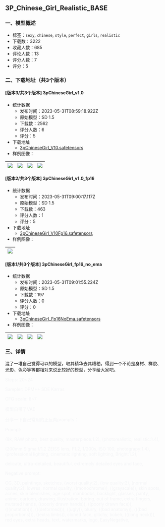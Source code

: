 ## 3P_Chinese_Girl_Realistic_BASE
### 一、模型概述

- 标签：`sexy`, `chinese`, `style`, `perfect`, `girls`, `realistic`
- 下载数：3222
- 收藏人数：685
- 评论人数：13
- 评分人数：7
- 评分：5

### 二、下载地址（共3个版本）

#### [版本3/共3个版本] 3pChineseGirl_v1.0

- 统计数据
  - 发布时间：2023-05-31T08:59:18.922Z
  - 原始模型：SD 1.5
  - 下载数：2562
  - 评分人数：6
  - 评分：5
- 下载地址
  - [3pChineseGirl_V10.safetensors](https://civitai.com/api/download/models/84721)
- 样例图像：

| <img src="https://image.civitai.com/xG1nkqKTMzGDvpLrqFT7WA/cf7bdbb9-f8b3-4fa4-85b7-baedb704a2be/width=450/958053.jpeg" /> | <img src="https://image.civitai.com/xG1nkqKTMzGDvpLrqFT7WA/02327f9a-de84-40ab-8b3b-bd6b34add7e8/width=450/958516.jpeg" /> | <img src="https://image.civitai.com/xG1nkqKTMzGDvpLrqFT7WA/bb6f3fb8-8d8d-47bb-9c18-9aae8485b549/width=450/959080.jpeg" /> | <img src="https://image.civitai.com/xG1nkqKTMzGDvpLrqFT7WA/2f2c900c-e2ee-4863-8050-747c03c5b2a1/width=450/959079.jpeg" /> |
| ---- | ---- | ---- | ---- |

#### [版本2/共3个版本] 3pChineseGirl_v1.0_fp16

- 统计数据
  - 发布时间：2023-05-31T09:00:17.117Z
  - 原始模型：SD 1.5
  - 下载数：463
  - 评分人数：1
  - 评分：5
- 下载地址
  - [3pChineseGirl_V10Fp16.safetensors](https://civitai.com/api/download/models/85185)
- 样例图像：

| <img src="https://image.civitai.com/xG1nkqKTMzGDvpLrqFT7WA/f8172bb5-c77c-4404-99f9-25d1e631070c/width=450/964021.jpeg" /> |
| ---- |

#### [版本1/共3个版本] 3pChineseGirl_fp16_no_ema

- 统计数据
  - 发布时间：2023-05-31T09:01:55.224Z
  - 原始模型：SD 1.5
  - 下载数：197
  - 评分人数：0
  - 评分：0
- 下载地址
  - [3pChineseGirl_Fp16NoEma.safetensors](https://civitai.com/api/download/models/86024)
- 样例图像：

| <img src="https://image.civitai.com/xG1nkqKTMzGDvpLrqFT7WA/a5f7b0a7-359a-4e87-a0fc-b10f7dcdfad6/width=450/977324.jpeg" /> | <img src="https://image.civitai.com/xG1nkqKTMzGDvpLrqFT7WA/84022c14-6b79-45f2-b5f7-ed0311986c49/width=450/977332.jpeg" /> | <img src="https://image.civitai.com/xG1nkqKTMzGDvpLrqFT7WA/e617562b-7993-40ea-bbaf-7c22ad2bcf5f/width=450/977109.jpeg" /> | <img src="https://image.civitai.com/xG1nkqKTMzGDvpLrqFT7WA/5c5edbe2-65c7-4941-b72b-2477391c657a/width=450/977114.jpeg" /> |
| ---- | ---- | ---- | ---- |


### 三、详情
<p>混了一堆自己觉得可以的模型，取其精华去其糟粕，得到一个不论是身材、样貌、光影、色彩等等都相对来说比较好的模型，分享给大家吧。</p><p></p><p><span style="color:rgb(243, 244, 246)">Steps: 20~24</span></p><p><span style="color:rgb(243, 244, 246)">Sampler: DPM++ SDE Karras</span></p><p><span style="color:rgb(243, 244, 246)">CFG scale: 6~7</span></p><p><span style="color:rgb(243, 244, 246)">模型自带了VAE</span></p><p></p><p><span style="color:rgb(243, 244, 246)">分享一下自己常用的正反向prompts：</span></p><p></p><p><span style="color:rgb(243, 244, 246)">Prompt:</span></p><p><span style="color:rgb(243, 244, 246)">(8k, RAW photo, best quality, masterpiece:1.2), (photorealistic, realistic:1.4),</span></p><p><span style="color:rgb(243, 244, 246)">(200mm Sigma f/1.2 ZEISS lens, F1.2, 1/200s, ISO 100, photograpy:1.4), (professional lighting, cinematic lighting, soft lighting, Bright:1.2), </span></p><p><span style="color:rgb(243, 244, 246)">delicate, ultra-detailed, beautiful, extremely detailed eyes and face,</span></p><p></p><p><span style="color:rgb(243, 244, 246)">Negative prompt:</span></p><p><span style="color:rgb(243, 244, 246)">CG, 3D, paintings, sketches, (worst quality:2), (low quality:2), (normal quality:2), lowres, normal quality, ((monochrome)), ((grayscale)), skin spots, acnes, skin blemishes, age spot, manboobs, backlight, glasses, panty, anime, cartoon, drawing, illustration, boring, out of frame, extra fingers, mutated hands, ((poorly drawn hands)), ((poorly drawn face)), (((mutation))), (((deformed))), ((ugly)), blurry, ((bad anatomy)), (((bad proportions))), ((extra limbs)), cloned face, glitchy, bokeh, (((long neck))), red eyes, extra heads, text, watermarks, logo, EasyNegative,</span></p><p></p>